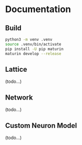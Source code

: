 # Documentation

## Build

```bash
python3 -m venv .venv
source .venv/bin/activate
pip install -U pip maturin
maturin develop --release
```

## Lattice

(todo...)

## Network

(todo...)

## Custom Neuron Model

(todo...)
